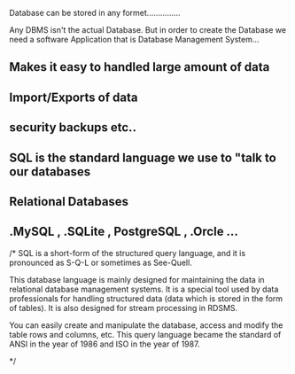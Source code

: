 Database can be stored in any formet...............


Any DBMS isn't the actual Database. But in order to create the Database we need a software Application that is Database Management System...

## Makes it easy to handled large amount of data
## Import/Exports of data
## security backups etc..


## SQL is the standard language we use to "talk to our databases


## Relational Databases
## .MySQL , .SQLite , PostgreSQL , .Orcle ...

/* SQL is a short-form of the structured query language, and it is pronounced as S-Q-L or sometimes as See-Quell.

This database language is mainly designed for maintaining the data in relational database management systems. It is a special tool used by data professionals for handling structured data (data which is stored in the form of tables). It is also designed for stream processing in RDSMS.

You can easily create and manipulate the database, access and modify the table rows and columns, etc. This query language became the standard of ANSI in the year of 1986 and ISO in the year of 1987.

 */






